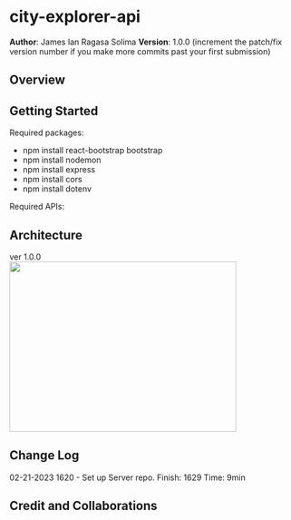 # city-explorer-api

**Author**: James Ian Ragasa Solima
**Version**: 1.0.0 (increment the patch/fix version number if you make more commits past your first submission)

## Overview

<!-- [Deployed Site](https://james-city-explorer.netlify.app/) -->



<!-- Provide a high level overview of what this application is and why you are building it, beyond the fact that it's an assignment for this class. (i.e. What's your problem domain?) -->

## Getting Started

Required packages:
- npm install react-bootstrap bootstrap
- npm install nodemon
- npm install express
- npm install cors
- npm install dotenv

Required APIs:
<!-- <br>
[LocationIQ](https://locationiq.com/)
<br> -->
<!-- What are the steps that a user must take in order to build this app on their own machine and get it running? -->

## Architecture
ver 1.0.0<br>
<a href="https://projects.invisionapp.com/freehand/document/waq0XAES3"> <img src="assets/wrrc2.png)" width="400" height="300"> </a>

<!-- Provide a detailed description of the application design. What technologies (languages, libraries, etc) you're using, and any other relevant design information. -->

## Change Log

02-21-2023 1620 - Set up Server repo. Finish: 1629 Time: 9min 

<!-- Use this area to document the iterative changes made to your application as each feature is successfully implemented. Use time stamps. Here's an example:

01-01-2001 4:59pm - Application now has a fully-functional express server, with a GET route for the location resource. -->

## Credit and Collaborations

>[]()
<!-- Give credit (and a link) to other people or resources that helped you build this application. -->


